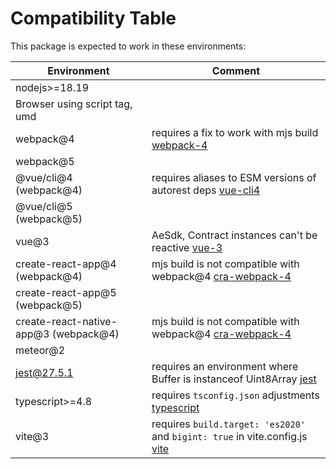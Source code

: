 # Compatibility Table

This package is expected to work in these environments:

| Environment                           | Comment                                                                       |
| ------------------------------------- | ----------------------------------------------------------------------------- |
| nodejs>=18.19                         |                                                                               |
| Browser using script tag, umd         |                                                                               |
| webpack@4                             | requires a fix to work with mjs build [webpack-4]                             |
| webpack@5                             |                                                                               |
| @vue/cli@4 (webpack@4)                | requires aliases to ESM versions of autorest deps [vue-cli4]                  |
| @vue/cli@5 (webpack@5)                |                                                                               |
| vue@3                                 | AeSdk, Contract instances can't be reactive [vue-3]                           |
| create-react-app@4 (webpack@4)        | mjs build is not compatible with webpack@4 [cra-webpack-4]                    |
| create-react-app@5 (webpack@5)        |                                                                               |
| create-react-native-app@3 (webpack@4) | mjs build is not compatible with webpack@4 [cra-webpack-4]                    |
| meteor@2                              |                                                                               |
| jest@27.5.1                           | requires an environment where Buffer is instanceof Uint8Array [jest]          |
| typescript>=4.8                       | requires `tsconfig.json` adjustments [typescript]                             |
| vite@3                                | requires `build.target: 'es2020'` and `bigint: true` in vite.config.js [vite] |

[webpack-4]: https://github.com/webpack/webpack/issues/7482#issuecomment-394884837
[cra-webpack-4]: https://github.com/aeternity/aepp-sdk-js/issues/1529
[jest]: https://github.com/facebook/jest/issues/4422#issuecomment-770274099
[typescript]: README.md#typescript-projects
[vue-cli4]: README.md#vue-cli4
[vue-3]: README.md#vue3
[vite]: https://github.com/vitejs/vite/issues/9062#issuecomment-1202167352
